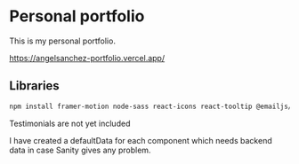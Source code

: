 # Personal portfolio

This is my personal portfolio.

https://angelsanchez-portfolio.vercel.app/

## Libraries

```bash
npm install framer-motion node-sass react-icons react-tooltip @emailjs/browser react-hot-toast react-vertical-timeline-component
```

Testimonials are not yet included

I have created a defaultData for each component which needs backend data in case Sanity gives any problem.
